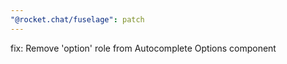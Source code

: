 ```yaml
---
"@rocket.chat/fuselage": patch
---
```


fix: Remove 'option' role from Autocomplete Options component
